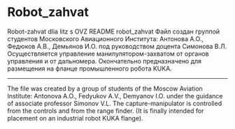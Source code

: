 # Robot_zahvat
Robot-zahvat dlia litz s OVZ
README
robot_zahvat
Файл создан группой студентов Московского Авиационного Института: Антонова А.О., Федюков А.В., Демьянов И.О. под руководством доцента Симонова В.Л.
Осуществляется управление манипулятором-захватом от органов управления и от дальномера.  Окончательно предназначено для размещения на фланце промышленного робота KUKA. 
- - - - - - - - - - - - - - - - - - - - - - - - - - - 
The file was created by a group of students of the Moscow Aviation Institute: Antonova A.O., Fedyukov A.V., Demyanov I.O. under the guidance of associate professor Simonov V.L.
The capture-manipulator is controlled from the controls and from the range finder. (It is finally intended for placement on an industrial robot KUKA flange). 
